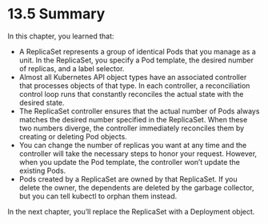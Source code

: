 # 13.5 Summary
In this chapter, you learned that:

* A ReplicaSet represents a group of identical Pods that you manage as a unit. In the ReplicaSet, you specify a Pod template, the desired number of replicas, and a label selector.
* Almost all Kubernetes API object types have an associated controller that processes objects of that type. In each controller, a reconciliation control loop runs that constantly reconciles the actual state with the desired state.
* The ReplicaSet controller ensures that the actual number of Pods always matches the desired number specified in the ReplicaSet. When these two numbers diverge, the controller immediately reconciles them by creating or deleting Pod objects.
* You can change the number of replicas you want at any time and the controller will take the necessary steps to honor your request. However, when you update the Pod template, the controller won’t update the existing Pods.
* Pods created by a ReplicaSet are owned by that ReplicaSet. If you delete the owner, the dependents are deleted by the garbage collector, but you can tell kubectl to orphan them instead.

In the next chapter, you’ll replace the ReplicaSet with a Deployment object.